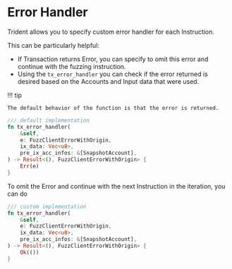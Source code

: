 # Error Handler

Trident allows you to specify custom error handler for each Instruction.

This can be particularly helpful:

- If Transaction returns Error, you can specify to omit this error and continue with the fuzzing instruction.
- Using the `tx_error_handler` you can check if the error returned is desired based on the Accounts and Input data that were used.

!!! tip

    The default behavior of the function is that the error is returned.

```rust
/// default implementation
fn tx_error_handler(
    &self,
    e: FuzzClientErrorWithOrigin,
    ix_data: Vec<u8>,
    pre_ix_acc_infos: &[SnapshotAccount],
) -> Result<(), FuzzClientErrorWithOrigin> {
    Err(e)
}
```

To omit the Error and continue with the next Instruction in the iteration, you can do

```rust
/// custom implementation
fn tx_error_handler(
    &self,
    e: FuzzClientErrorWithOrigin,
    ix_data: Vec<u8>,
    pre_ix_acc_infos: &[SnapshotAccount],
) -> Result<(), FuzzClientErrorWithOrigin> {
    Ok(())
}
```
